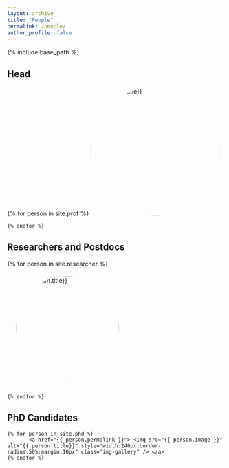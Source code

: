 ```yaml
---
layout: archive
title: "People"
permalink: /people/
author_profile: false
---
```

{% include base_path %}

<!--
gallery:
  - url: /images/defaultProfile.jpg
    image_path: /images/defaultProfile.jpg
    alt: "placeholder image 1"
    title: "Image 1 title caption"
  - url: ../images/defaultProfile.jpg
    image_path: ../images/defaultProfile.jpg
    alt: "placeholder image 2"
    title: "Image 2 title caption"
  - url: ../images/defaultProfile.jpg
    image_path: ../images/defaultProfile.jpg
    alt: "placeholder image 3"
    title: "Image 3 title caption"
    
{% include gallery caption="This is a sample gallery with **Markdown support**." %}
-->

<h2> Head </h2>

<div class="photo-gallery">
    {% for person in site.prof %}
           <a href="{{ person.permalink }}"> <img src="{{ person.image }}" alt="{{ person.title}}" style="width:300px;border-radius:50%" class="img-gallery" /> </a>
       
    {% endfor %}
</div>

<h2> Researchers and Postdocs </h2>
    
<div class="photo-gallery">
    {% for person in site.researcher %}
           <img src="{{ person.image }}" alt="{{ person.title}}" style="width:240px;border-radius:50%;margin:20px" class="img-gallery" />
               
    {% endfor %}
</div>


<h2> PhD Candidates </h2>
<div class="gallery">

    {% for person in site.phd %}
           <a href="{{ person.permalink }}"> <img src="{{ person.image }}" alt="{{ person.title}}" style="width:240px;border-radius:50%;margin:10px" class="img-gallery" /> </a>
    {% endfor %}  
</div>


<!-- old 
<div class="photo-gallery">
    {% for person in site.researcher %}
       <div class="box">
           <img src="{{ person.image }}" alt="{{ person.title}}" style="width:200px;border-radius:50%" class="img-gallery" />
           <figcaption>{{ person.title}} <br /> {{person.contact}} </figcaption>
       </div>
       
    {% endfor %}
</div>
-->
<!--
{% include my-gallery.html folder="myfolder/img" %}


{% include my-gallery2.html folder="myfolder" %}

<!--

<!--
{% for person in site.prof reversed %}
  <h2>
    <figure>
    <img src="{{person.image}}" alt="person.title" style="width:200px"/>
    <figcaption>
        <a href="{{ person.weburl }}">
        {{ person.title }} - {{ person.contact }}
        </a>
    </figcaption>
    </figure>
  </h2>
{% endfor %}
-->
